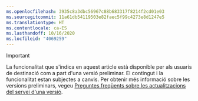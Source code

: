 ```yaml
---
ms.openlocfilehash: 3935c8a3dbc56967c88b683317f8214f2cd01e03
ms.sourcegitcommit: 11a61db54119503e82faec5f99c4273e8d1247e5
ms.translationtype: HT
ms.contentlocale: ca-ES
ms.lasthandoff: 10/16/2020
ms.locfileid: "4069259"
---
```

> [!IMPORTANT]
> La funcionalitat que s'indica en aquest article està disponible per als usuaris de destinació com a part d'una versió preliminar. El contingut i la funcionalitat estan subjectes a canvis. Per obtenir més informació sobre les versions preliminars, vegeu [Preguntes freqüents sobre les actualitzacions del servei d'una versió](https://docs.microsoft.com/dynamics365/unified-operations/fin-and-ops/get-started/one-version).
